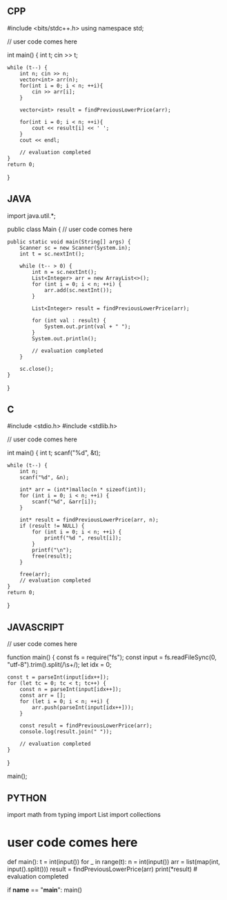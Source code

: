 ## CPP

#include <bits/stdc++.h>
using namespace std;

// user code comes here

int main() {
    int t;
    cin >> t;

    while (t--) {
        int n; cin >> n;
        vector<int> arr(n);
        for(int i = 0; i < n; ++i){
            cin >> arr[i];
        }

        vector<int> result = findPreviousLowerPrice(arr);

        for(int i = 0; i < n; ++i){
            cout << result[i] << ' ';
        }
        cout << endl;
        
        // evaluation completed
    }
    return 0;
}

## JAVA

import java.util.*;

public class Main {
    // user code comes here

    public static void main(String[] args) {
        Scanner sc = new Scanner(System.in);
        int t = sc.nextInt();

        while (t-- > 0) {
            int n = sc.nextInt();
            List<Integer> arr = new ArrayList<>();
            for (int i = 0; i < n; ++i) {
                arr.add(sc.nextInt());
            }

            List<Integer> result = findPreviousLowerPrice(arr);

            for (int val : result) {
                System.out.print(val + " ");
            }
            System.out.println();

            // evaluation completed
        }

        sc.close();
    }
}

## C

#include <stdio.h>
#include <stdlib.h>

// user code comes here

int main() {
    int t;
    scanf("%d", &t);

    while (t--) {
        int n;
        scanf("%d", &n);

        int* arr = (int*)malloc(n * sizeof(int));
        for (int i = 0; i < n; ++i) {
            scanf("%d", &arr[i]);
        }

        int* result = findPreviousLowerPrice(arr, n);
        if (result != NULL) {
            for (int i = 0; i < n; ++i) {
                printf("%d ", result[i]);
            }
            printf("\n");
            free(result);
        }

        free(arr);
        // evaluation completed
    }
    return 0;
}

## JAVASCRIPT

// user code comes here

function main() {
    const fs = require("fs");
    const input = fs.readFileSync(0, "utf-8").trim().split(/\s+/);
    let idx = 0;

    const t = parseInt(input[idx++]);
    for (let tc = 0; tc < t; tc++) {
        const n = parseInt(input[idx++]);
        const arr = [];
        for (let i = 0; i < n; ++i) {
            arr.push(parseInt(input[idx++]));
        }

        const result = findPreviousLowerPrice(arr);
        console.log(result.join(" "));

        // evaluation completed
    }
}

main();

## PYTHON

import math
from typing import List
import collections

# user code comes here

def main():
    t = int(input())
    for _ in range(t):
        n = int(input())
        arr = list(map(int, input().split()))
        result = findPreviousLowerPrice(arr)
        print(*result)
        # evaluation completed

if __name__ == "__main__":
    main()